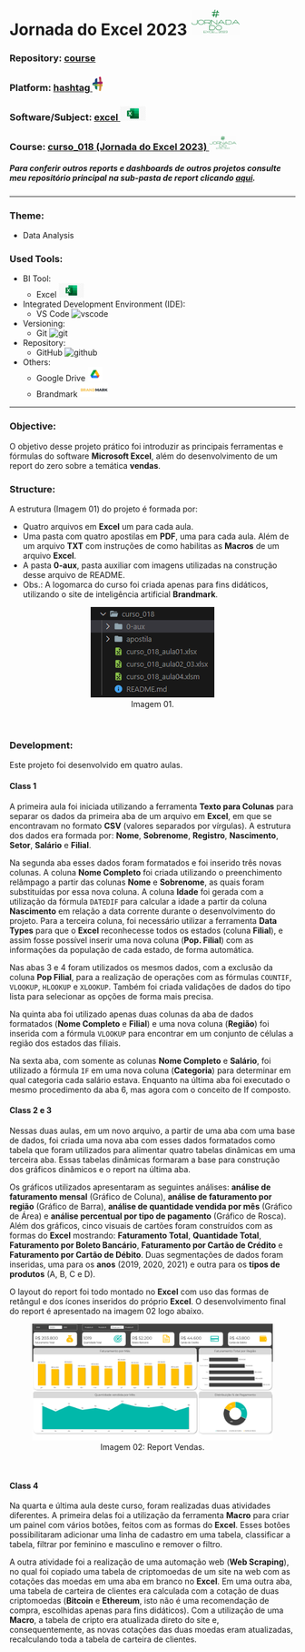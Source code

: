 # Jornada do Excel 2023   <img src="./0-aux/logo_course.jpg" alt="curso_018" width="auto" height="45">

### Repository: [course](../../../)
### Platform: <a href="../../">hashtag   <img src="https://github.com/PedroHeeger/main/blob/main/0-aux/logos/plataforma/hashtag.png" alt="hashtag" width="auto" height="25"></a>
### Software/Subject: <a href="../">excel   <img src="https://github.com/PedroHeeger/main/blob/main/0-aux/logos/software/microsoft_excel.png" alt="excel" width="auto" height="25"></a>
### Course: <a href="./">curso_018 (Jornada do Excel 2023)   <img src="./0-aux/logo_course.jpg" alt="curso_018" width="auto" height="25"></a>

##### Para conferir outros reports e dashboards de outros projetos consulte meu repositório principal na sub-pasta de report clicando [aqui](https://github.com/PedroHeeger/main/tree/main/report).

---

### Theme:
- Data Analysis

### Used Tools:
- BI Tool: 
  - Excel <img src="https://github.com/PedroHeeger/main/blob/main/0-aux/logos/software/microsoft_excel.png" alt="microsoft_excel" width="auto" height="25">
- Integrated Development Environment (IDE):
  - VS Code   <img src="https://cdn.jsdelivr.net/gh/devicons/devicon/icons/vscode/vscode-original.svg" alt="vscode" width="auto" height="25">
- Versioning: 
  - Git   <img src="https://cdn.jsdelivr.net/gh/devicons/devicon/icons/git/git-original.svg" alt="git" width="auto" height="25">
- Repository:
  - GitHub   <img src="https://cdn.jsdelivr.net/gh/devicons/devicon/icons/github/github-original.svg" alt="github" width="auto" height="25">
- Others:
  - Google Drive <img src="https://github.com/PedroHeeger/main/blob/main/0-aux/logos/software/google_drive.png" alt="google_drive" width="auto" height="25">
  - Brandmark <img src="https://github.com/PedroHeeger/main/blob/main/0-aux/logos/sites/ai_brandmark.png" alt="brandmark" width="auto" height="25">

---

### Objective:
O objetivo desse projeto prático foi introduzir as principais ferramentas e fórmulas do software **Microsoft Excel**, além do desenvolvimento de um report do zero sobre a temática **vendas**.

### Structure:
A estrutura (Imagem 01) do projeto é formada por:
- Quatro arquivos em **Excel** um para cada aula.
- Uma pasta com quatro apostilas em **PDF**, uma para cada aula. Além de um arquivo **TXT** com instruções de como habilitas as **Macros** de um arquivo **Excel**.
- A pasta **0-aux**, pasta auxiliar com imagens utilizadas na construção desse arquivo de README.
- Obs.: A logomarca do curso foi criada apenas para fins didáticos, utilizando o site de inteligência artificial **Brandmark**.

<div align="Center"><figure>
    <img src="./0-aux/img01.PNG" alt="img01"><br>
    <figcaption>Imagem 01.</figcaption>
</figure></div><br>

### Development:
Este projeto foi desenvolvido em quatro aulas.

#### Class 1
A primeira aula foi iniciada utilizando a ferramenta **Texto para Colunas** para separar os dados da primeira aba de um arquivo em **Excel**, em que se encontravam no formato **CSV** (valores separados por vírgulas). A estrutura dos dados era formada por: **Nome**, **Sobrenome**, **Registro**, **Nascimento**, **Setor**, **Salário** e **Filial**.

Na segunda aba esses dados foram formatados e foi inserido três novas colunas. A coluna **Nome Completo** foi criada utilizando o preenchimento relâmpago a partir das colunas **Nome** e **Sobrenome**, as quais foram substituídas por essa nova coluna. A coluna **Idade** foi gerada com a utilização da fórmula `DATEDIF` para calcular a idade a partir da coluna **Nascimento** em relação a data corrente durante o desenvolvimento do projeto. Para a terceira coluna, foi necessário utilizar a ferramenta **Data Types** para que o **Excel** reconhecesse todos os estados (coluna **Filial**), e assim fosse possível inserir uma nova coluna (**Pop. Filial**) com as informações da população de cada estado, de forma automática.

Nas abas 3 e 4 foram utilizados os mesmos dados, com a exclusão da coluna **Pop Filial**, para a realização de operações com as fórmulas `COUNTIF`, `VLOOKUP`, `HLOOKUP` e `XLOOKUP`. Também foi criada validações de dados do tipo lista para selecionar as opções de forma mais precisa.

Na quinta aba foi utilizado apenas duas colunas da aba de dados formatados (**Nome Completo** e **Filial**) e uma nova coluna (**Região**) foi inserida com a fórmula `VLOOKUP` para encontrar em um conjunto de células a região dos estados das filiais.

Na sexta aba, com somente as colunas **Nome Completo** e **Salário**, foi utilizado a fórmula `IF` em uma nova coluna (**Categoria**) para determinar em qual categoria cada salário estava. Enquanto na última aba foi executado o mesmo procedimento da aba 6, mas agora com o conceito de If composto.

#### Class 2 e 3
Nessas duas aulas, em um novo arquivo, a partir de uma aba com uma base de dados, foi criada uma nova aba com esses dados formatados como tabela que foram utilizados para alimentar quatro tabelas dinâmicas em uma terceira aba. Essas tabelas dinâmicas formaram a base para construção dos gráficos dinâmicos e o report na última aba.

Os gráficos utilizados apresentaram as seguintes análises: **análise de faturamento mensal** (Gráfico de Coluna), **análise de faturamento por região** (Gráfico de Barra), **análise de quantidade vendida por mês** (Gráfico de Área) e **análise percentual por tipo de pagamento** (Gráfico de Rosca). Além dos gráficos, cinco visuais de cartões foram construídos com as formas do **Excel** mostrando: **Faturamento Total**, **Quantidade Total**, **Faturamento por Boleto Bancário**, **Faturamento por Cartão de Crédito** e **Faturamento por Cartão de Débito**. Duas segmentações de dados foram inseridas, uma para os **anos** (2019, 2020, 2021) e outra para os **tipos de produtos** (A, B, C e D).

O layout do report foi todo montado no **Excel** com uso das formas de retângul e dos ícones inseridos do próprio **Excel**. O desenvolvimento final do report é apresentado na imagem 02 logo abaixo.

<div align="Center"><figure>
    <img src="./0-aux/rep_curso_018_vendas.png" alt="img02"><br>
    <figcaption>Imagem 02: Report Vendas.</figcaption>
</figure></div><br>


#### Class 4
Na quarta e última aula deste curso, foram realizadas duas atividades diferentes. A primeira delas foi a utilização da ferramenta **Macro** para criar um painel com vários botões, feitos com as formas do **Excel**. Esses botões possibilitaram adicionar uma linha de cadastro em uma tabela, classificar a tabela, filtrar por feminino e masculino e remover o filtro.

A outra atividade foi a realização de uma automação web (**Web Scraping**), no qual foi copiado uma tabela de criptomoedas de um site na web com as cotações das moedas em uma aba em branco no **Excel**. Em uma outra aba, uma tabela de carteira de clientes era calculada com a cotação de duas criptomoedas (**Bitcoin** e **Ethereum**, isto não é uma recomendação de compra, escolhidas apenas para fins didáticos). Com a utilização de uma **Macro**, a tabela de cripto era atualizada direto do site e, consequentemente, as novas cotações das duas moedas eram atualizadas, recalculando toda a tabela de carteira de clientes.